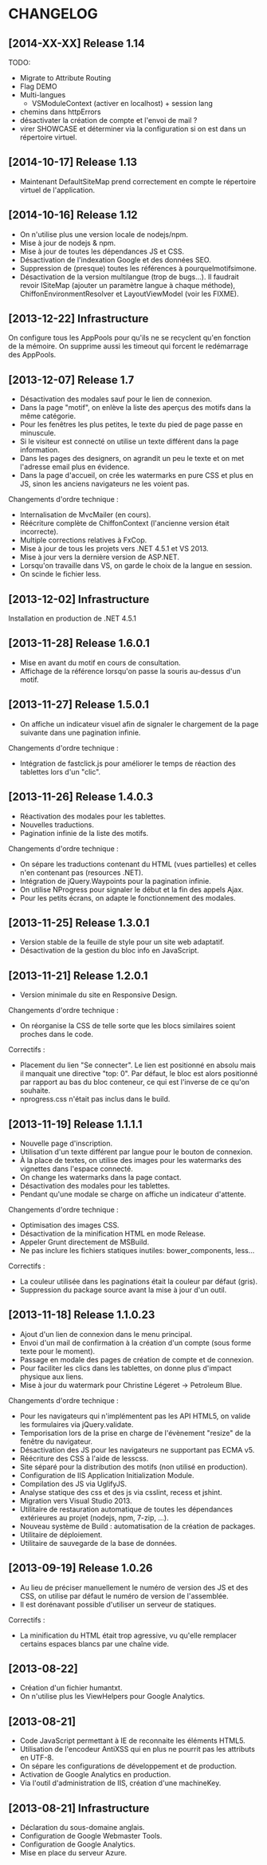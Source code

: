 CHANGELOG
=========

[2014-XX-XX] Release 1.14
-------------------------

TODO:
* Migrate to Attribute Routing
* Flag DEMO
* Multi-langues
  - VSModuleContext (activer en localhost) + session lang
* chemins dans httpErrors
* désactivater la création de compte et l'envoi de mail ?
* virer SHOWCASE et déterminer via la configuration si on est dans un
  répertoire virtuel.

[2014-10-17] Release 1.13
-------------------------

* Maintenant DefaultSiteMap prend correctement en compte le répertoire
  virtuel de l'application.

[2014-10-16] Release 1.12
-------------------------

* On n'utilise plus une version locale de nodejs/npm.
* Mise à jour de nodejs & npm.
* Mise à jour de toutes les dépendances JS et CSS.
* Désactivation de l'indexation Google et des données SEO.
* Suppression de (presque) toutes les références à pourquelmotifsimone.
* Désactivation de la version multilangue (trop de bugs...).
  Il faudrait revoir ISiteMap (ajouter un paramètre langue à chaque méthode),
  ChiffonEnvironmentResolver et LayoutViewModel (voir les FIXME).

[2013-12-22] Infrastructure
---------------------------

On configure tous les AppPools pour qu'ils ne se recyclent qu'en fonction de la mémoire.
On supprime aussi les timeout qui forcent le redémarrage des AppPools.


[2013-12-07] Release 1.7
------------------------

* Désactivation des modales sauf pour le lien de connexion.
* Dans la page "motif", on enlève la liste des aperçus des motifs dans la même catégorie.
* Pour les fenêtres les plus petites, le texte du pied de page passe en minuscule.
* Si le visiteur est connecté on utilise un texte différent dans la page information.
* Dans les pages des designers, on agrandit un peu le texte et on met l'adresse email plus en évidence.
* Dans la page d'accueil, on crée les watermarks en pure CSS et plus en JS, sinon les anciens
  navigateurs ne les voient pas.

Changements d'ordre technique :
* Internalisation de MvcMailer (en cours).
* Réécriture complète de ChiffonContext (l'ancienne version était incorrecte).
* Multiple corrections relatives à FxCop.
* Mise à jour de tous les projets vers .NET 4.5.1 et VS 2013.
* Mise à jour vers la dernière version de ASP.NET.
* Lorsqu'on travaille dans VS, on garde le choix de la langue en session.
* On scinde le fichier less.


[2013-12-02] Infrastructure
---------------------------

Installation en production de .NET 4.5.1


[2013-11-28] Release 1.6.0.1
----------------------------

* Mise en avant du motif en cours de consultation.
* Affichage de la référence lorsqu'on passe la souris au-dessus d'un motif.


[2013-11-27] Release 1.5.0.1
----------------------------

* On affiche un indicateur visuel afin de signaler le chargement de la page suivante dans
  une pagination infinie.

Changements d'ordre technique :
* Intégration de fastclick.js pour améliorer le temps de réaction des tablettes lors d'un "clic".


[2013-11-26] Release 1.4.0.3
----------------------------

* Réactivation des modales pour les tablettes.
* Nouvelles traductions.
* Pagination infinie de la liste des motifs.

Changements d'ordre technique :
* On sépare les traductions contenant du HTML (vues partielles) et celles
  n'en contenant pas (resources .NET).
* Intégration de jQuery.Waypoints pour la pagination infinie.
* On utilise NProgress pour signaler le début et la fin des appels Ajax.
* Pour les petits écrans, on adapte le fonctionnement des modales.


[2013-11-25] Release 1.3.0.1
----------------------------

* Version stable de la feuille de style pour un site web adaptatif.
* Désactivation de la gestion du bloc info en JavaScript.


[2013-11-21] Release 1.2.0.1
----------------------------

* Version minimale du site en Responsive Design.

Changements d'ordre technique :
* On réorganise la CSS de telle sorte que les blocs similaires soient proches dans le code.

Correctifs :
* Placement du lien "Se connecter". Le lien est positionné en absolu mais il manquait
  une directive "top: 0". Par défaut, le bloc est alors positionné par rapport au bas
  du bloc conteneur, ce qui est l'inverse de ce qu'on souhaite.
* nprogress.css n'était pas inclus dans le build.


[2013-11-19] Release 1.1.1.1
----------------------------

* Nouvelle page d'inscription.
* Utilisation d'un texte différent par langue pour le bouton de connexion.
* À la place de textes, on utilise des images pour les watermarks des vignettes
  dans l'espace connecté.
* On change les watermarks dans la page contact.
* Désactivation des modales pour les tablettes.
* Pendant qu'une modale se charge on affiche un indicateur d'attente.

Changements d'ordre technique :
* Optimisation des images CSS.
* Désactivation de la minification HTML en mode Release.
* Appeler Grunt directement de MSBuild.
* Ne pas inclure les fichiers statiques inutiles: bower_components, less...

Correctifs :
* La couleur utilisée dans les paginations était la couleur par défaut (gris).
* Suppression du package source avant la mise à jour d'un outil.


[2013-11-18] Release 1.1.0.23
-----------------------------

* Ajout d'un lien de connexion dans le menu principal.
* Envoi d'un mail de confirmation à la création d'un compte (sous forme texte pour le moment).
* Passage en modale des pages de création de compte et de connexion.
* Pour faciliter les clics dans les tablettes, on donne plus d'impact physique aux liens.
* Mise à jour du watermark pour Christine Légeret -> Petroleum Blue.

Changements d'ordre technique :
* Pour les navigateurs qui n'implémentent pas les API HTML5,
  on valide les formulaires via jQuery.validate.
* Temporisation lors de la prise en charge de l'évènement "resize" de la fenêtre du navigateur.
* Désactivation des JS pour les navigateurs ne supportant pas ECMA v5.
* Réécriture des CSS à l'aide de lesscss.
* Site séparé pour la distribution des motifs (non utilisé en production).
* Configuration de IIS Application Initialization Module.
* Compilation des JS via UglifyJS.
* Analyse statique des css et des js via csslint, recess et jshint.
* Migration vers Visual Studio 2013.
* Utilitaire de restauration automatique de toutes les dépendances
  extérieures au projet (nodejs, npm, 7-zip, ...).
* Nouveau système de Build : automatisation de la création de packages.
* Utilitaire de déploiement.
* Utilitaire de sauvegarde de la base de données.


[2013-09-19] Release 1.0.26
---------------------------

* Au lieu de préciser manuellement le numéro de version des JS et des CSS, on utilise par défaut
  le numéro de version de l'assemblée.
* Il est dorénavant possible d'utiliser un serveur de statiques.

Correctifs :
* La minification du HTML était trop agressive, vu qu'elle remplacer certains espaces blancs
  par une chaîne vide.


[2013-08-22]
------------

* Création d'un fichier humantxt.
* On n'utilise plus les ViewHelpers pour Google Analytics.


[2013-08-21]
------------

* Code JavaScript permettant à IE de reconnaite les éléments HTML5.
* Utilisation de l'encodeur AntiXSS qui en plus ne pourrit pas les attributs en UTF-8.
* On sépare les configurations de développement et de production.
* Activation de Google Analytics en production.
* Via l'outil d'administration de IIS, création d'une machineKey.


[2013-08-21] Infrastructure
---------------------------

* Déclaration du sous-domaine anglais.
* Configuration de Google Webmaster Tools.
* Configuration de Google Analytics.
* Mise en place du serveur Azure.

